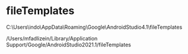 # fileTemplates

C:\Users\indo\AppData\Roaming\Google\AndroidStudio4.1\fileTemplates

/Users/mfadlizein/Library/Application Support/Google/AndroidStudio2021.1/fileTemplates